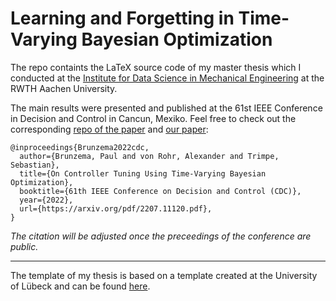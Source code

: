 # Learning and Forgetting in Time-Varying Bayesian Optimization

The repo containts the LaTeX source code of my master thesis which I conducted at the [Institute for Data Science in Mechanical Engineering](https://www.dsme.rwth-aachen.de/cms/~ibtrg/DSME/?lidx=1) at the RWTH Aachen University.

The main results were presented and published at the 61st IEEE Conference in Decision and Control in Cancun, Mexiko.
Feel free to check out the corresponding [repo of the paper](https://github.com/brunzema/uitvbo) and [our paper](https://arxiv.org/pdf/2207.11120.pdf):

```
@inproceedings{Brunzema2022cdc,
  author={Brunzema, Paul and von Rohr, Alexander and Trimpe, Sebastian},
  title={On Controller Tuning Using Time-Varying Bayesian Optimization}, 
  booktitle={61th IEEE Conference on Decision and Control (CDC)}, 
  year={2022},
  url={https://arxiv.org/pdf/2207.11120.pdf},
}
```
*The citation will be adjusted once the preceedings of the conference are public.*

---
The template of my thesis is based on a template created at the University of Lübeck and can be found [here](https://github.com/e-pet/thesis-template).
